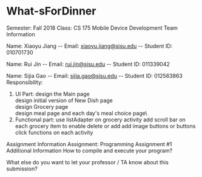 # What-sForDinner

Semester: Fall 2018
Class: CS 175 Mobile Device Development
Team Information

Name: Xiaoyu Jiang -- Email: xiaoyu.jiang@sjsu.edu -- Student ID: 010701730 

Name: Rui Jin -- Email: rui.jin@sjsu.edu -- Student ID: 011339042

Name: Sijia Gao -- Email: sijia.gao@sjsu.edu -- Student ID: 012563863 
Responsibility: 
  1. UI Part: design the Main page\
              design initial version of New Dish page\
              design Grocery page\
              design meal page and each day's meal choice page\
  2. Functional part: use listAdapter on grocery activity
                      add scroll bar on each grocery item to enable delete or add 
                      add image buttons or buttons click functions on each activity
                      

Assignment Information
Assignment: Programming Assignment #1
Additional Information
How to compile and execute your program?

What else do you want to let your professor / TA know about this submission?

